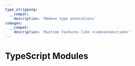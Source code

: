```yaml
---
type_stripping:
  __compat:
    description: 'Remove type annotations'
codegen:
  __compat:
    description: 'Runtime features like <code>enum</code>'
---
```


# TypeScript Modules
